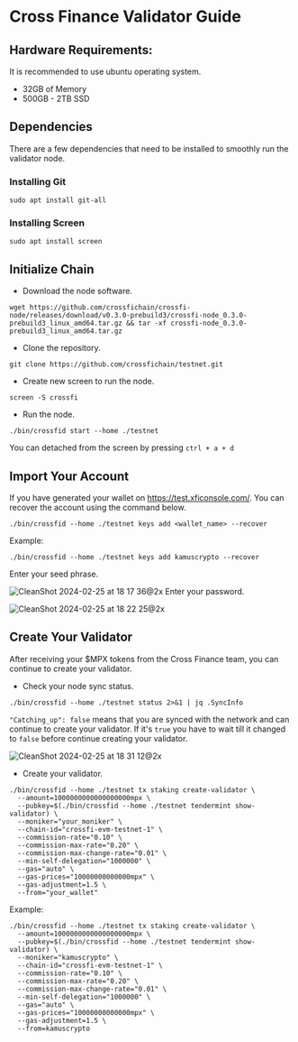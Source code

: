 # Cross Finance Validator Guide

## Hardware Requirements:
It is recommended to use ubuntu operating system.
* 32GB of Memory
* 500GB - 2TB SSD

## Dependencies
There are a few dependencies that need to be installed to smoothly run the validator node.

### Installing Git
```
sudo apt install git-all
```

### Installing Screen
```
sudo apt install screen
```

## Initialize Chain
* Download the node software.
```
wget https://github.com/crossfichain/crossfi-node/releases/download/v0.3.0-prebuild3/crossfi-node_0.3.0-prebuild3_linux_amd64.tar.gz && tar -xf crossfi-node_0.3.0-prebuild3_linux_amd64.tar.gz
```
* Clone the repository.
```
git clone https://github.com/crossfichain/testnet.git
```
* Create new screen to run the node.
```
screen -S crossfi
```
* Run the node.
```
./bin/crossfid start --home ./testnet
```
You can detached from the screen by pressing `ctrl + a + d `

## Import Your Account
If you have generated your wallet on https://test.xficonsole.com/. You can recover the account using the command below.
```
./bin/crossfid --home ./testnet keys add <wallet_name> --recover
```
Example:
```
./bin/crossfid --home ./testnet keys add kamuscrypto --recover
```
Enter your seed phrase.

![CleanShot 2024-02-25 at 18 17 36@2x](https://github.com/Kamus-Crypto/Testnet/assets/77204008/30539d5d-f41a-4097-afb5-ec22d5435bdd)
Enter your password.

![CleanShot 2024-02-25 at 18 22 25@2x](https://github.com/Kamus-Crypto/Testnet/assets/77204008/151fdb41-862d-4862-943f-82e2564e3ccf)

## Create Your Validator
After receiving your $MPX tokens from the Cross Finance team, you can continue to create your validator.

* Check your node sync status.
```
./bin/crossfid --home ./testnet status 2>&1 | jq .SyncInfo
```

`"Catching_up": false` means that you are synced with the network and can continue to create your validator. If it's `true` you have to wait till it changed to `false` before continue creating your validator.

![CleanShot 2024-02-25 at 18 31 12@2x](https://github.com/Kamus-Crypto/Testnet/assets/77204008/da7f26b8-6f2a-472b-8ebe-7bf100f8d617)


* Create your validator.
```
./bin/crossfid --home ./testnet tx staking create-validator \
  --amount=1000000000000000000mpx \
  --pubkey=$(./bin/crossfid --home ./testnet tendermint show-validator) \
  --moniker="your_moniker" \
  --chain-id="crossfi-evm-testnet-1" \
  --commission-rate="0.10" \
  --commission-max-rate="0.20" \
  --commission-max-change-rate="0.01" \
  --min-self-delegation="1000000" \
  --gas="auto" \
  --gas-prices="10000000000000mpx" \
  --gas-adjustment=1.5 \
  --from="your_wallet"
```
Example:
```
./bin/crossfid --home ./testnet tx staking create-validator \
  --amount=1000000000000000000mpx \
  --pubkey=$(./bin/crossfid --home ./testnet tendermint show-validator) \
  --moniker="kamuscrypto" \
  --chain-id="crossfi-evm-testnet-1" \
  --commission-rate="0.10" \
  --commission-max-rate="0.20" \
  --commission-max-change-rate="0.01" \
  --min-self-delegation="1000000" \
  --gas="auto" \
  --gas-prices="10000000000000mpx" \
  --gas-adjustment=1.5 \
  --from=kamuscrypto
```
